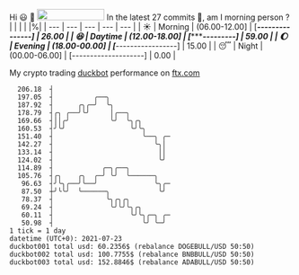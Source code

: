 Hi :smiley: :wave: <img src="https://jojoee.jojoee.com/api/utcnow" width="120" height="20">
In the latest 27 commits :bug:, am I morning person ? 
| | | | |%|
| --- | --- | --- | --- | --- |
| :sunny: | Morning | (06.00-12.00] | [*****---------------] | 26.00 |
| :satisfied: | Daytime | (12.00-18.00] | [***********---------] | 59.00 |
| :moon: | Evening | (18.00-00.00] | [***-----------------] | 15.00 |
| :sleeping: | Night | (00.00-06.00] | [--------------------] | 0.00 |

My crypto trading [duckbot](https://github.com/jojoee/duckbot) performance on [ftx.com](https://ftx.com/#a=13144711)
```
  206.18  ┤
  197.05  ┤          ╭──╮
  187.92  ┤      ╭╮╭─╯  ╰╮
  178.79  ┤╭╮ ╭──╯╰╯     │╭──╮
  169.66  ┤││╭╯          ╰╯  ╰╮╭╮
  160.53  ┤╯╰╯                ╰╯╰╮
  151.40  ┤                      ╰──╮ ╭─
  142.27  ┤                         ╰╮│
  133.14  ┤                          ││
  124.02  ┤                          ╰╯
  114.89  ┤            ╭─╮╭──╮
  105.76  ┤╭╮    ╭╮  ╭─╯ ╰╯  ╰──────╮
   96.63  ┤╯╰╮╭──╯╰──╯              ╰╮╭─
   87.50  ┼╯╰╰╯  ╰──────╮            ╰╯
   78.37  ┤             ╰╮╭╮╭╮
   69.24  ┤              ╰╯╰╯╰╮╭╮
   60.11  ┤                   ╰╯╰╮╭─╮ ╭─
   50.98  ┤                      ╰╯ ╰─╯
1 tick = 1 day
datetime (UTC+0): 2021-07-23
duckbot001 total usd: 60.2356$ (rebalance DOGEBULL/USD 50:50)
duckbot002 total usd: 100.7755$ (rebalance BNBBULL/USD 50:50)
duckbot003 total usd: 152.8846$ (rebalance ADABULL/USD 50:50)
```

